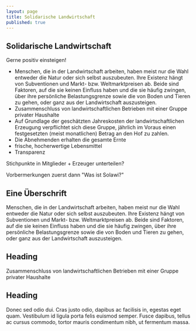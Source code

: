```yaml
---
layout: page
title: Solidarische Landwirtschaft
published: true
---
```



## Solidarische Landwirtschaft
Gerne positiv einsteigen!

- Menschen, die in der Landwirtschaft arbeiten, haben meist nur die Wahl entweder die Natur oder sich selbst auszubeuten. Ihre Existenz hängt von Subventionen und  Markt- bzw. Weltmarktpreisen ab. Beide sind Faktoren, auf die sie keinen Einfluss haben und die sie häufig zwingen, über ihre persönliche Belastungsgrenze sowie die von Boden und Tieren zu gehen, oder ganz aus der Landwirtschaft auszusteigen.
-  Zusammenschluss von landwirtschaftlichen Betrieben mit einer Gruppe privater Haushalte
- Auf Grundlage der geschätzten Jahreskosten der landwirtschaftlichen Erzeugung verpflichtet sich diese Gruppe, jährlich im Voraus einen festgesetzten (meist monatlichen) Betrag an den Hof zu zahlen. 
- Die Abnehmenden erhalten die gesamte Ernte
- frische, hocherwertige Lebensmittel
- Transparenz

Stichpunkte in Mitglieder + Erzeuger unterteilen?

Vorbermerkungen zuerst
dann "Was ist Solawi?"

<div class="row">
  <div class="col-lg-4">
    <h2>Eine Überschrift</h2>
    <p>Menschen, die in der Landwirtschaft arbeiten, haben meist nur die Wahl entweder die Natur oder sich selbst auszubeuten. Ihre Existenz hängt von Subventionen und  Markt- bzw. Weltmarktpreisen ab. Beide sind Faktoren, auf die sie keinen Einfluss haben und die sie häufig zwingen, über ihre persönliche Belastungsgrenze sowie die von Boden und Tieren zu gehen, oder ganz aus der Landwirtschaft auszusteigen.</p>
  </div>
  <div class="col-lg-4">
    <h2>Heading</h2>
    <p>Zusammenschluss von landwirtschaftlichen Betrieben mit einer Gruppe privater Haushalte</p>
  </div>
  <div class="col-lg-4">
    <h2>Heading</h2>
    <p>Donec sed odio dui. Cras justo odio, dapibus ac facilisis in, egestas eget quam. Vestibulum id ligula porta felis euismod semper. Fusce dapibus, tellus ac cursus commodo, tortor mauris condimentum nibh, ut fermentum massa.</p>
  </div>
</div>
